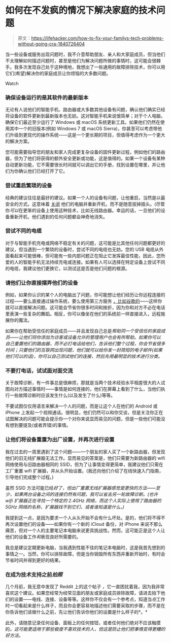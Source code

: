 # 如何在不发疯的情况下解决家庭的技术问题

> 原文：<https://lifehacker.com/how-to-fix-your-familys-tech-problems-without-going-cra-1840726404>

当一些设备或服务出现问题时，我不介意帮助朋友、亲人和大家庭成员，但当他们不太理解如何描述问题时，甚至是他们为解决问题所做的事情时，这可能会很棘手。我多次发现自己处于这种境地，我想出了一些通用的故障排除技术，你可以用它们(希望)解决你的家庭成员让你烦恼的大多数问题。

Watch

### 确保设备运行的是其软件的最新版本

无论有人说他们的智能手机、路由器或大多数其他设备有问题，确认他们确实已经将设备的软件更新到最新版本也无妨。这对智能手机来说很简单；对于个人电脑，确保它们最近至少运行了 Windows 或 macOS 系统更新工具。如果他们仍然在使用其中一个的旧版本(例如 Windows 7 或 macOS Sierra)，你甚至可以考虑带他们升级到更现代的操作系统——这是一个更长期的项目，但值得考虑作为一个更大的解决方案。

您可能需要指导您的朋友和家人完成更复杂设备的固件更新过程，例如他们的路由器，但为了他们将获得的额外安全更新或功能，这是值得的。如果一个设备有某种自动更新功能，它不需要很长时间就可以调出它的手册，找到设置在哪里，并让他们为你确认他们已经打开了它。

### 尝试重启繁琐的设备

经典的建议往往是最好的建议。如果一个人的设备有问题，让他重启，当然是以最安全的方式。这意味着 [关闭](https://lifehacker.com/shutting-down-windows-10-doesnt-actually-shut-down-wind-1825532376) 他们的电脑并重新开机，而不是随意拔掉插头。(尽管你*可以*在更笨的设备上使用这种技术，比如无线路由器。幸运的话，一旦他们的设备重新开机，他们遇到的任何问题都会神奇地消失。

### 尝试不同的电缆

对于与智能手机充电或网络不稳定有关的问题，这可能是比其他任何问题都更好的建议，但当遇到一个繁琐的设备时，尝试不同的电缆也无妨。您的 USB 电缆从外面看起来可能很棒，但可能有一些内部问题正在阻止它发挥最佳性能，因此，您所爱的人的智能手机无法持续充电或连接。如果有人可以选择在特定设备上尝试不同的电缆，我建议他们更换它，以测试这是否是他们问题的根源。

### 请他们让你直接摆弄他们的设备

例如，如果你认识的某个人的电脑出了问题，你可能想让他们经历让你远程连接的过程——要么直接通过操作系统，要么使用第三方服务 [，比如谷歌的](https://remotedesktop.google.com/)——这样你就可以直接解决问题。这可能会节省你很多时间和挫折，因为你和对方不必在电话里表演一些复杂的舞蹈。相反，你可以像坐在他们的系统前一样直接进入，远程施展你的魔法。

如果你在帮助受信任的家庭成员——并且发现自己总是*帮助同一个受信任的家庭成员——让他们将你添加为访客或设备允许的管理用户也会有所帮助。如果你可以自己重置他们的路由器，而不必打电话给他们，告诉他们整个过程，你会节省很多时间；只要他们的互联网出现问题，他们就可以给你发一封简短的电子邮件(如果他们可以的话)，你可以自己测试他们的连接，然后先用最明显的技术进行分类。*

### 不要打电话，试试面对面交流

关于故障诊断，有一件事总是很麻烦，那就是当两个技术经验水平相差很大的人试图向对方描述事情时——事情是如何连接的，他们在屏幕上看到了什么，当他们执行一些故障诊断时应该发生什么(以及发生了什么)等等。

不要试图仅仅用语言来解决一个人的问题，而是让这个人在他们的 Android 或 iPhone 上发起一个视频通话。很明显，他们仍然可以和你交谈，但是关注你正在试图解决的问题可能会提示你一个对你来说显而易见的问题，但是一些他们可能没有想到要提及(或者弄错)的事情。

### 让他们将设备重置为出厂设置，并再次进行设置

我在过去的一周里遇到了这个问题——一个朋友的家人买了一个新路由器，但发现他们的旧无线扩展器无法工作。显而易见的答案是，他们只需要为新路由器的 wifi 网络使用与旧路由器相同的 SSID，但为了让事情变得更简单，我建议他们只需在工厂重置 wifi 扩展器，并从头开始设置。(我还向他们介绍了在线快速入门指南，引导他们完成整个过程。)

虽然 SSID 方法可能已经*好了，但出厂重置无线扩展器感觉是更快的方法——至少，如果两台设备之间的连接仍然有问题，我可以省去另一轮故障诊断。(也许 wifi 扩展器正在寻找一个特定的 2.4GHz 网络，而这个人实际上使用了路由器的 5GHz 网络的名称，扩展器找不到它们，或者谁知道是什么。)*

我提到这一点，是因为要求一个人从头开始不会有什么坏处。是的，他们将不得不再次设置他们的设备——如果你有一个新的 iCloud 备份，对 iPhone 来说不那么痛苦，但对一个人的主要笔记本电脑来说更具挑战性。然而，这可能正是这个人让他们的设备工作*和*表现良好所需要的。

我总是建议定期更新电脑，当我遇到性能不佳的笔记本电脑时，这是我首先想到的事情之一。当然，你可以排除故障，但是当你销毁所有东西并重新开始时，有时会节省时间并得到更好的结果。

### 在成为技术支持之前*拍照*

几个月前，我无意中发现了 Reddit 上的这个帖子 ，它一直困扰着我，因为我非常喜欢这个建议。如果您经常为经常见面的朋友或家庭成员排除故障，请进去拍下他们的设置——电线、连接、设备等等。这样你不仅会有一个参考点，知道当*在*工作时一切看起来是什么样子，而且你会更容易地描述他们需要采取的步骤，而不是在你告诉他们该做什么之前，先让他们告诉你他们的设置是什么样子的*。*

此外，请随意记录任何设备、面板上的任何按钮，或者任何他们绝对不应该触摸的[](https://www.reddit.com/r/LifeProTips/comments/7yaqal/lpt_if_youre_the_go_to_tech_support_for/duew5m8/)*。这可能更适用于那些极度不喜欢技术的人，但这是防止他们把事情变得更糟的好方法。*